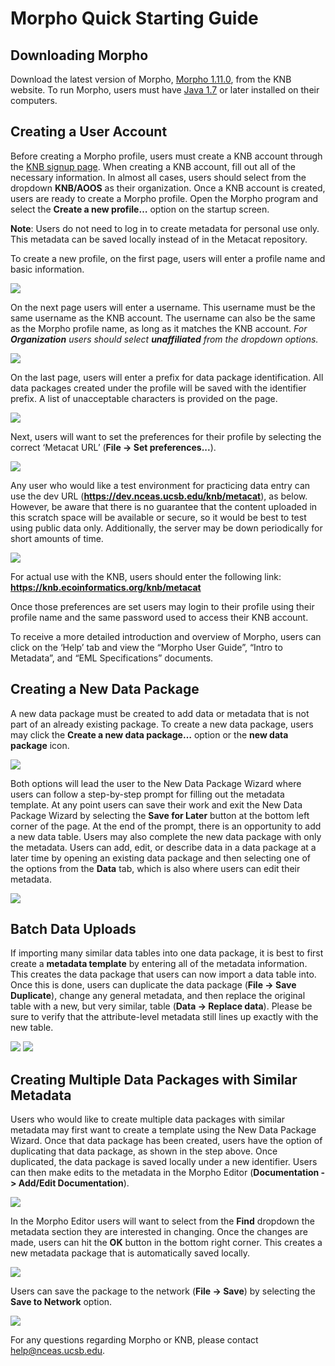 Morpho Quick Starting Guide
======================================================

## Downloading Morpho  
Download the latest version of Morpho, [Morpho 1.11.0][], from the KNB website. To run Morpho, users must have [Java 1.7][] or later installed on their computers.  

[Morpho 1.11.0]: https://knb.ecoinformatics.org/#tools/morpho
[Java 1.7]: http://www.oracle.com/technetwork/java/javase/downloads/jdk7-downloads-1880260.html

## Creating a User Account  
Before creating a Morpho profile, users must create a KNB account through the [KNB signup page][]. When creating a KNB account, fill out all of the necessary information. In almost all cases, users should select from the dropdown **KNB/AOOS** as their organization. Once a KNB account is created, users are ready to create a Morpho profile. Open the Morpho program and select the **Create a new profile…** option on the startup screen.  

**Note**: Users do not need to log in to create metadata for personal use only. This metadata can be saved locally instead of in the Metacat repository.

To create a new profile, on the first page, users will enter a profile name and basic information.  

![][new_profile_1]

On the next page users will enter a username. This username must be the same username as the KNB account. The username can also be the same as the Morpho profile name, as long as it matches the KNB account. *For **Organization** users should select **unaffiliated** from the dropdown options.*

![][new_profile_2]

On the last page, users will enter a prefix for data package identification. All data packages created under the profile will be saved with the identifier prefix. A list of unacceptable characters is provided on the page.  

![][new_profile_3]

Next, users will want to set the preferences for their profile by selecting the correct ‘Metacat URL’ (**File -> Set preferences...**). 

![][new_profile_4]

Any user who would like a test environment for practicing data entry can use the dev URL (**https://dev.nceas.ucsb.edu/knb/metacat**), as below. However, be aware that there is no guarantee that the content uploaded in this scratch space will be available or secure, so it would be best to test using public data only. Additionally, the server may be down periodically for short amounts of time. 

![][new_profile_5]

For actual use with the KNB, users should enter the following link:
**https://knb.ecoinformatics.org/knb/metacat**

Once those preferences are set users may login to their profile using their profile name and the same password used to access their KNB account.  

To receive a more detailed introduction and overview of Morpho, users can click on the ‘Help’ tab and view the “Morpho User Guide”, “Intro to Metadata”, and “EML Specifications” documents.  

[KNB signup page]: https://knb.ecoinformatics.org/#signup

[new_profile_1]: ./morpho_images/new_profile_1.png
[new_profile_2]: ./morpho_images/new_profile_2.png
[new_profile_3]: ./morpho_images/new_profile_3.png
[new_profile_4]: ./morpho_images/new_profile_4.png
[new_profile_5]: ./morpho_images/new_profile_5.png

## Creating a New Data Package  

A new data package must be created to add data or metadata that is not part of an already existing package. To create a new data package, users may click the **Create a new data package…** option or the **new data package** icon.  

![][new_package_1]

Both options will lead the user to the New Data Package Wizard where users can follow a step-by-step prompt for filling out the metadata template. At any point users can save their work and exit the New Data Package Wizard by selecting the **Save for Later** button at the bottom left corner of the page. At the end of the prompt, there is an opportunity to add a new data table. Users may also complete the new data package with only the metadata. Users can add, edit, or describe data in a data package at a later time by opening an existing data package and then selecting one of the options from the **Data** tab, which is also where users can edit their metadata.  

![][new_package_2]

[new_package_1]: ./morpho_images/new_package_1.png
[new_package_2]: ./morpho_images/new_package_2.png

## Batch Data Uploads  

If importing many similar data tables into one data package, it is best to first create a **metadata template** by entering all of the metadata information.  This creates the data package that users can now import a data table into. Once this is done, users can duplicate the data package (**File -> Save Duplicate**), change any general metadata, and then replace the original table with a new, but very similar, table (**Data -> Replace data**). Please be sure to verify that the attribute-level metadata still lines up exactly with the new table.  

![][batch_data_1]
![][batch_data_2]

[batch_data_1]: ./morpho_images/batch_data_1.png
[batch_data_2]: ./morpho_images/batch_data_2.png

## Creating Multiple Data Packages with Similar Metadata

Users who would like to create multiple data packages with similar metadata may first want to create a template using the New Data Package Wizard. Once that data package has been created, users have the option of duplicating that data package, as shown in the step above. Once duplicated, the data package is saved locally under a new identifier. Users can then make edits to the metadata in the Morpho Editor (**Documentation -> Add/Edit Documentation**).  

![][similar_metadata_1]

In the Morpho Editor users will want to select from the **Find** dropdown the metadata section they are interested in changing. Once the changes are made, users can hit the **OK** button in the bottom right corner. This creates a new metadata package that is automatically saved locally.  

![][similar_metadata_2]

Users can save the package to the network (**File -> Save**) by selecting the **Save to Network** option.  

![][similar_metadata_3]

[similar_metadata_1]: ./morpho_images/similar_metadata_1.png
[similar_metadata_2]: ./morpho_images/similar_metadata_2.png
[similar_metadata_3]: ./morpho_images/similar_metadata_3.png

For any questions regarding Morpho or KNB, please contact <help@nceas.ucsb.edu>.  
